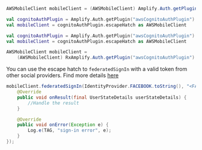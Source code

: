 <amplify-block-switcher>
<amplify-block name="Java">

```java
AWSMobileClient mobileClient = (AWSMobileClient) Amplify.Auth.getPlugin("awsCognitoAuthPlugin").getEscapeHatch();
```

</amplify-block>
<amplify-block name="Kotlin - Callbacks">

```kotlin
val cognitoAuthPlugin = Amplify.Auth.getPlugin("awsCognitoAuthPlugin")
val mobileClient = cognitoAuthPlugin.escapeHatch as AWSMobileClient
```

</amplify-block>
<amplify-block name="Kotlin - Coroutines (Beta)">

```kotlin
val cognitoAuthPlugin = Amplify.Auth.getPlugin("awsCognitoAuthPlugin")
val mobileClient = cognitoAuthPlugin.escapeHatch as AWSMobileClient
```

</amplify-block>
<amplify-block name="RxJava">

```java
AWSMobileClient mobileClient =
    (AWSMobileClient) RxAmplify.Auth.getPlugin("awsCognitoAuthPlugin").getEscapeHatch();
```

</amplify-block>
</amplify-block-switcher>

You can use the escape hatch to `federatedSignIn` with a valid token from other social providers. Find more details [here](https://docs.amplify.aws/sdk/auth/federated-identities/q/platform/android)

```java
mobileClient.federatedSignIn(IdentityProvider.FACEBOOK.toString(), "<FACEBOOK_TOKEN_HERE>", new Callback<UserStateDetails>() {
    @Override
    public void onResult(final UserStateDetails userStateDetails) {
        //Handle the result
    }

    @Override
    public void onError(Exception e) {
        Log.e(TAG, "sign-in error", e);
    }
});
```
